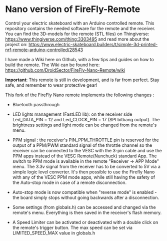 # Nano version of FireFly-Remote

Control your electric skateboard with an Arduino controlled remote. This repository contains the needed software for the remote and the receiver. You can find the 3D-models for the remote (STL files) on Thingiverse: https://www.thingiverse.com/thing:3303495 and read more about the project on: https://www.electric-skateboard.builders/t/simple-3d-printed-nrf-remote-arduino-controlled/28543

I have made a Wiki here on Github, with a few tips and guides on how to build the remote. The Wiki can be found here: https://github.com/DroidSector/FireFly-Nano-Remote/wiki

**Important**: This remote is still in development, and is far from perfect. Stay safe, and remember to wear protective gear!


This fork of the FireFly Nano remote implements the following changes :

- Bluetooth passthrough

- LED lights management (FastLED lib): on the receiver side Led_DATA_PIN = 12 and Led_CLOCK_PIN = 17 (SPI bitbang output). The brightness settings and light mode can be changed from the remote's menu.

- PPM signal : the receiver's PIN_PPM_THROTTLE pin is reserved for the output of a PPM/PWM standard signal of the throttle channel so the receiver can be connected to the VESC with the 3-pin cable and use the PPM apps instead of the VESC Remote(Nunchuck) standard App. The switch to PPM mode is available in the remote "Receiver -> APP Mode" menu. The 3.3v signal from the receiver has to be converted to 5V via a simple logic level converter. It's then possible to use the Firefly Nano with any of the VESC PPM mode apps, while still having the safety of the Auto-stop mode in case of a remote disconnection.

- Auto-stop mode is now compatible when "reverse mode" is enabled - the board simply stops without going backwards after a disconnection.

- Some settings (from globals.h) can be accessed and changed via the remote's menu. Everything is then saved in the receiver's flash memory.

- A Speed Limiter can be activated or deactivated with a double click on the remote's trigger button. The max speed can be set via LIMITED_SPEED_MAX value in globals.h
